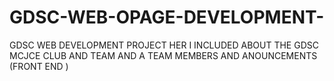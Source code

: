 # GDSC-WEB-OPAGE-DEVELOPMENT-
GDSC WEB DEVELOPMENT PROJECT HER I INCLUDED ABOUT THE GDSC MCJCE CLUB AND TEAM AND A TEAM MEMBERS AND ANOUNCEMENTS (FRONT END )
